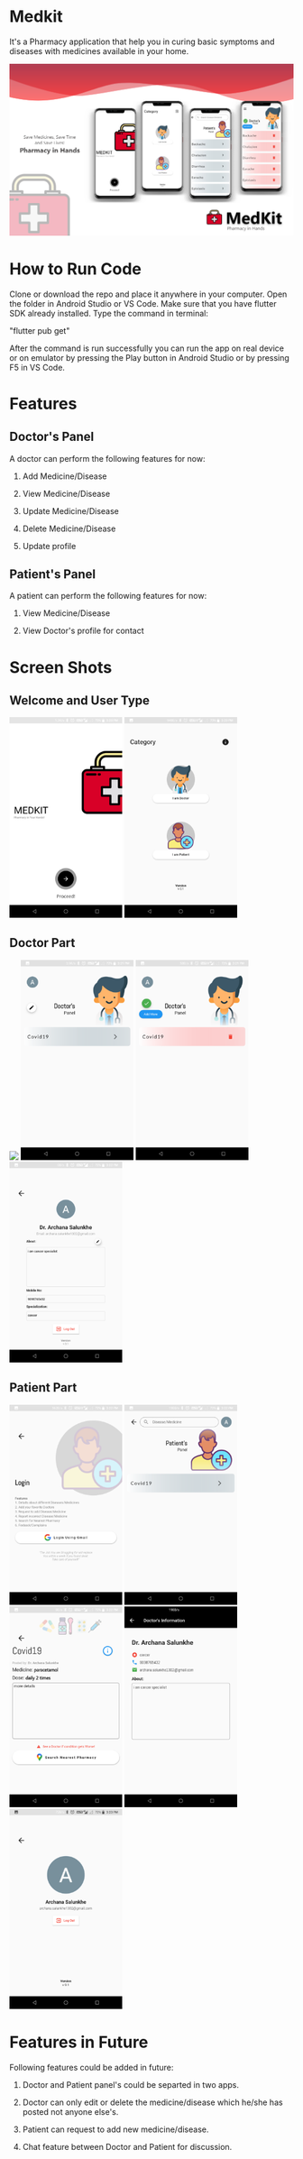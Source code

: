 # Medkit

It's a Pharmacy application that help you in curing basic symptoms and diseases with medicines available in your home.

<img src="images/MedKit.png">

# How to Run Code
Clone or download the repo and place it anywhere in your computer. Open the folder in Android Studio or VS Code. Make sure that you have flutter SDK already installed. Type the command in terminal:

"flutter pub get"

After the command is run successfully you can run the app on real device or on emulator by pressing the Play button in Android Studio or by pressing F5 in VS Code.

# Features
## Doctor's Panel
A doctor can perform the following features for now:

1. Add Medicine/Disease

2. View Medicine/Disease

3. Update Medicine/Disease

4. Delete Medicine/Disease

5. Update profile

## Patient's Panel
A patient can perform the following features for now:

1. View Medicine/Disease

2. View Doctor's profile for contact

# Screen Shots

## Welcome and User Type
<img src="images/welcome.png" width = 200> <img src="images/user.png" width = 200>

## Doctor Part
<img src="images/doctoLogin.png" width = 200> <img src="images/doctorpanel.png" width = 200> <img src="images/doctorEdit.png" width = 200> <img src="images/doctorProfile.png" width = 200>

## Patient Part
<img src="images/patientLogin.png" width = 200> <img src="images/patientPanel.png" width = 200> <img src="images/medDetails.png" width = 200> <img src="images/doctorDetails.png" width = 200> <img src="images/patientProfile.png" width = 200>

# Features in Future
Following features could be added in future:

1. Doctor and Patient panel's could be separted in two apps.

2. Doctor can only edit or delete the medicine/disease which he/she has posted not anyone else's.

3. Patient can request to add new medicine/disease.

4. Chat feature between Doctor and Patient for discussion.